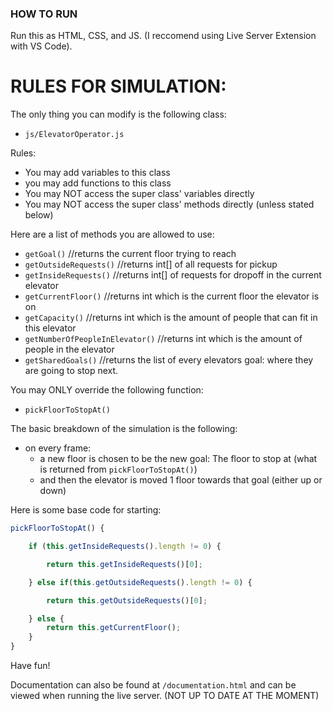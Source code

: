 ### HOW TO RUN
Run this as HTML, CSS, and JS. (I reccomend using Live Server Extension with VS Code).

# RULES FOR SIMULATION:

The only thing you can modify is the following class:
* `js/ElevatorOperator.js`

Rules:
* You may add variables to this class
* you may add functions to this class
* You may NOT access the super class' variables directly
* You may NOT access the super class' methods directly (unless stated below)

Here are a list of methods you are allowed to use:
* `getGoal()` //returns the current floor trying to reach
* `getOutsideRequests()` //returns int[] of all requests for pickup
* `getInsideRequests()` //returns int[] of requests for dropoff in the current elevator
* `getCurrentFloor()` //returns int which is the current floor the elevator is on
* `getCapacity()` //returns int which is the amount of people that can fit in this elevator
* `getNumberOfPeopleInElevator()` //returns int which is the amount of people in the elevator
* `getSharedGoals()` //returns the list of every elevators goal: where they are going to stop next.

You may ONLY override the following function:
* `pickFloorToStopAt()`

The basic breakdown of the simulation is the following:
* on every frame:
  * a new floor is chosen to be the new goal: The floor to stop at (what is returned from `pickFloorToStopAt()`)
  * and then the elevator is moved 1 floor towards that goal (either up or down)

Here is some base code for starting:
```js
pickFloorToStopAt() {

    if (this.getInsideRequests().length != 0) {

        return this.getInsideRequests()[0];

    } else if(this.getOutsideRequests().length != 0) {

        return this.getOutsideRequests()[0];

    } else {
        return this.getCurrentFloor();
    }
}
```

Have fun!

Documentation can also be found at `/documentation.html` and can be viewed when running the live server. (NOT UP TO DATE AT THE MOMENT)
